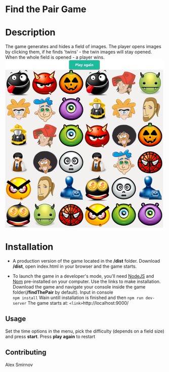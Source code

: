 # Find the Pair Game

# Description
The game generates and hides a field of images. The player opens images by clicking them, if he finds 'twins' - the twin images will stay opened. When the whole field is opened - a player wins. 
![](https://github.com/wwwal2/findThePair/blob/master/img/gamePreview.png)

# Installation
* A production version of the game located in the __/dist__ folder. Download __/dist__, open index.html in your browser and the game starts. 

* To launch the game in a developer's mode, you'll need [NodeJS](https://nodejs.org/en/download/) and [Npm](https://docs.npmjs.com/cli/install) pre-installed on your computer. Use the links to make installation.
Download the game and navigate your console inside the game folder(__/findThePair__ by default). Input in console  
`npm install`
Wain untill installation is finished and then 
`npm run dev-server`
The game starts at:
`<link>`http://localhost:9000/

## Usage
Set the time options in the menu, pick the difficulty (depends on a field size) and press __start__. Press __play again__ to restart

## Contributing 
Alex Smirnov


